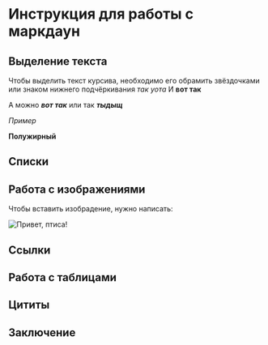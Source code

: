 # Инструкция для работы с маркдаун

## Выделение текста

Чтобы выделить текст курсива, необходимо его обрамить звёздочками или знаком нижнего подчёркивания _так уота_
И __вот так__

А можно ***вот так***
или так *__тыдыщ__*

*Пример*

**Полужирный**

## Списки

## Работа с изображениями

Чтобы вставить изобрадение, нужно написать: 

![Привет, птиса!](ptisa.jpg)

## Ссылки

## Работа с таблицами

## Цититы

## Заключение